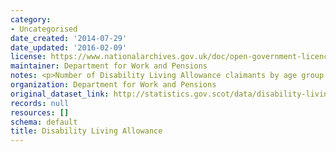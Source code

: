 ```yaml
---
category:
- Uncategorised
date_created: '2014-07-29'
date_updated: '2016-02-09'
license: https://www.nationalarchives.gov.uk/doc/open-government-licence/version/3/
maintainer: Department for Work and Pensions
notes: <p>Number of Disability Living Allowance claimants by age group and gender.</p>
organization: Department for Work and Pensions
original_dataset_link: http://statistics.gov.scot/data/disability-living-allowance
records: null
resources: []
schema: default
title: Disability Living Allowance
---
```

